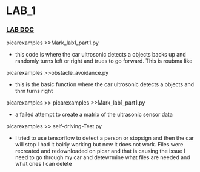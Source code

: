 # LAB_1

### [LAB DOC](https://docs.google.com/document/d/1JZfXAQS5a3DvPlnzik5bmMuXU5qJrlOI8d5KiSAAgbg/edit)  
picarexamples >>Mark_lab1_part1.py 
- this code is where the car ultrosonic detects a objects backs up and randomly turns left or right and trues to go forward. This is roubma like 

picarexamples >>obstacle_avoidance.py 
- this is the basic function where the car ultrosonic detects a objects and thrn turns right 

picarexamples >> picarexamples >>Mark_lab1_part1.py 
- a failed attempt to create a matrix of the ultrasonic sensor data

picarexamples >> self-driving-Test.py
 - I tried to use tensorflow to detect a person or stopsign and then the car will stop I had it bairly working but now it does not work. Files were recreated and redownloaded on picar and that is causing the  issue I need to go through my car and detewrmine what files are needed and what ones I can delete 
 
